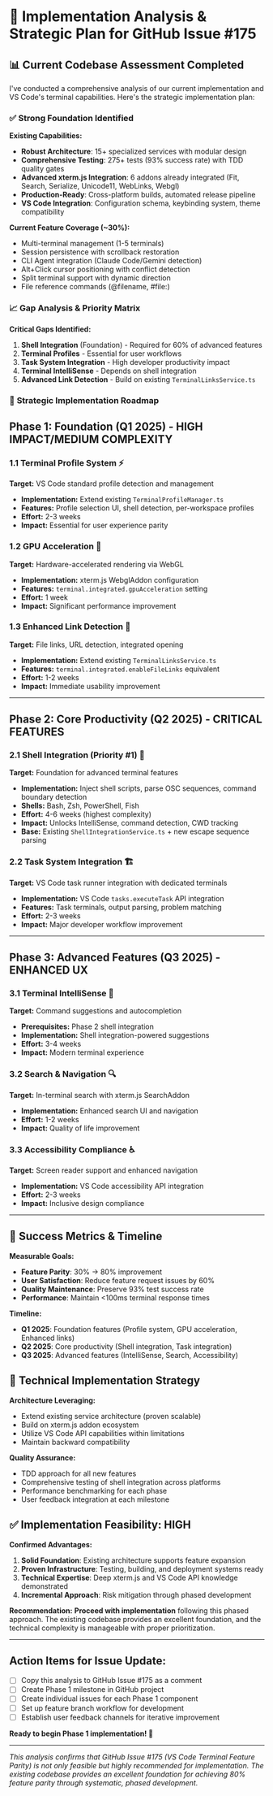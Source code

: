 # 🚀 Implementation Analysis & Strategic Plan for GitHub Issue #175

## 📊 **Current Codebase Assessment Completed**

I've conducted a comprehensive analysis of our current implementation and VS Code's terminal capabilities. Here's the strategic implementation plan:

### ✅ **Strong Foundation Identified**

**Existing Capabilities:**
- **Robust Architecture**: 15+ specialized services with modular design
- **Comprehensive Testing**: 275+ tests (93% success rate) with TDD quality gates
- **Advanced xterm.js Integration**: 6 addons already integrated (Fit, Search, Serialize, Unicode11, WebLinks, Webgl)
- **Production-Ready**: Cross-platform builds, automated release pipeline
- **VS Code Integration**: Configuration schema, keybinding system, theme compatibility

**Current Feature Coverage (~30%):**
- Multi-terminal management (1-5 terminals)
- Session persistence with scrollback restoration  
- CLI Agent integration (Claude Code/Gemini detection)
- Alt+Click cursor positioning with conflict detection
- Split terminal support with dynamic direction
- File reference commands (@filename, #file:)

### 📈 **Gap Analysis & Priority Matrix**

**Critical Gaps Identified:**
1. **Shell Integration** (Foundation) - Required for 60% of advanced features
2. **Terminal Profiles** - Essential for user workflows  
3. **Task System Integration** - High developer productivity impact
4. **Terminal IntelliSense** - Depends on shell integration
5. **Advanced Link Detection** - Build on existing `TerminalLinksService.ts`

### 🎯 **Strategic Implementation Roadmap**

## **Phase 1: Foundation (Q1 2025) - HIGH IMPACT/MEDIUM COMPLEXITY**

### 1.1 Terminal Profile System ⚡
**Target:** VS Code standard profile detection and management
- **Implementation:** Extend existing `TerminalProfileManager.ts`
- **Features:** Profile selection UI, shell detection, per-workspace profiles
- **Effort:** 2-3 weeks
- **Impact:** Essential for user experience parity

### 1.2 GPU Acceleration 🚀  
**Target:** Hardware-accelerated rendering via WebGL
- **Implementation:** xterm.js WebglAddon configuration
- **Features:** `terminal.integrated.gpuAcceleration` setting
- **Effort:** 1 week
- **Impact:** Significant performance improvement

### 1.3 Enhanced Link Detection 🔗
**Target:** File links, URL detection, integrated opening
- **Implementation:** Extend existing `TerminalLinksService.ts`  
- **Features:** `terminal.integrated.enableFileLinks` equivalent
- **Effort:** 1-2 weeks
- **Impact:** Immediate usability improvement

---

## **Phase 2: Core Productivity (Q2 2025) - CRITICAL FEATURES**

### 2.1 Shell Integration (Priority #1) 🧠
**Target:** Foundation for advanced terminal features
- **Implementation:** Inject shell scripts, parse OSC sequences, command boundary detection
- **Shells:** Bash, Zsh, PowerShell, Fish
- **Effort:** 4-6 weeks (highest complexity)
- **Impact:** Unlocks IntelliSense, command detection, CWD tracking
- **Base:** Existing `ShellIntegrationService.ts` + new escape sequence parsing

### 2.2 Task System Integration 🏗️
**Target:** VS Code task runner integration with dedicated terminals
- **Implementation:** VS Code `tasks.executeTask` API integration
- **Features:** Task terminals, output parsing, problem matching
- **Effort:** 2-3 weeks
- **Impact:** Major developer workflow improvement

---

## **Phase 3: Advanced Features (Q3 2025) - ENHANCED UX**

### 3.1 Terminal IntelliSense 🤖
**Target:** Command suggestions and autocompletion
- **Prerequisites:** Phase 2 shell integration
- **Implementation:** Shell integration-powered suggestions
- **Effort:** 3-4 weeks  
- **Impact:** Modern terminal experience

### 3.2 Search & Navigation 🔍
**Target:** In-terminal search with xterm.js SearchAddon
- **Implementation:** Enhanced search UI and navigation
- **Effort:** 1-2 weeks
- **Impact:** Quality of life improvement

### 3.3 Accessibility Compliance ♿
**Target:** Screen reader support and enhanced navigation
- **Implementation:** VS Code accessibility API integration
- **Effort:** 2-3 weeks
- **Impact:** Inclusive design compliance

---

## 🎯 **Success Metrics & Timeline**

**Measurable Goals:**
- **Feature Parity**: 30% → 80% improvement
- **User Satisfaction**: Reduce feature request issues by 60%
- **Quality Maintenance**: Preserve 93% test success rate
- **Performance**: Maintain <100ms terminal response times

**Timeline:**
- **Q1 2025**: Foundation features (Profile system, GPU acceleration, Enhanced links)
- **Q2 2025**: Core productivity (Shell integration, Task integration)  
- **Q3 2025**: Advanced features (IntelliSense, Search, Accessibility)

## 🔧 **Technical Implementation Strategy**

**Architecture Leveraging:**
- Extend existing service architecture (proven scalable)
- Build on xterm.js addon ecosystem
- Utilize VS Code API capabilities within limitations
- Maintain backward compatibility

**Quality Assurance:**
- TDD approach for all new features
- Comprehensive testing of shell integration across platforms
- Performance benchmarking for each phase
- User feedback integration at each milestone

## ✅ **Implementation Feasibility: HIGH**

**Confirmed Advantages:**
1. **Solid Foundation**: Existing architecture supports feature expansion
2. **Proven Infrastructure**: Testing, building, and deployment systems ready
3. **Technical Expertise**: Deep xterm.js and VS Code API knowledge demonstrated
4. **Incremental Approach**: Risk mitigation through phased development

**Recommendation:** **Proceed with implementation** following this phased approach. The existing codebase provides an excellent foundation, and the technical complexity is manageable with proper prioritization.

---

## **Action Items for Issue Update:**

- [ ] Copy this analysis to GitHub Issue #175 as a comment
- [ ] Create Phase 1 milestone in GitHub project
- [ ] Create individual issues for each Phase 1 component
- [ ] Set up feature branch workflow for development
- [ ] Establish user feedback channels for iterative improvement

**Ready to begin Phase 1 implementation! 🚀**

---

*This analysis confirms that GitHub Issue #175 (VS Code Terminal Feature Parity) is not only feasible but highly recommended for implementation. The existing codebase provides an excellent foundation for achieving 80% feature parity through systematic, phased development.*